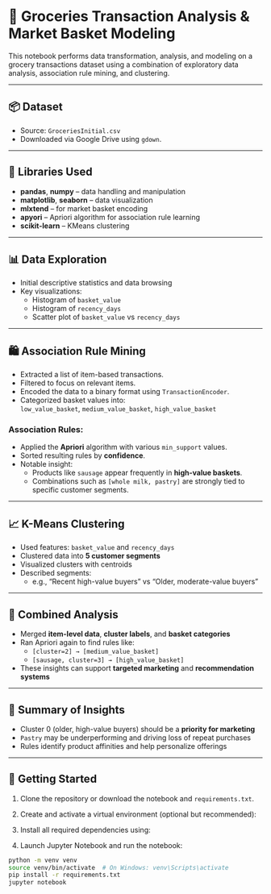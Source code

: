 # 🛒 Groceries Transaction Analysis & Market Basket Modeling

This notebook performs data transformation, analysis, and modeling on a grocery transactions dataset using a combination of exploratory data analysis, association rule mining, and clustering.

---

## 📦 Dataset

- Source: `GroceriesInitial.csv`
- Downloaded via Google Drive using `gdown`.

---

## 🧰 Libraries Used

- **pandas**, **numpy** – data handling and manipulation
- **matplotlib**, **seaborn** – data visualization
- **mlxtend** – for market basket encoding
- **apyori** – Apriori algorithm for association rule learning
- **scikit-learn** – KMeans clustering

---

## 📊 Data Exploration

- Initial descriptive statistics and data browsing
- Key visualizations:
  - Histogram of `basket_value`
  - Histogram of `recency_days`
  - Scatter plot of `basket_value` vs `recency_days`

---

## 🛍️ Association Rule Mining

- Extracted a list of item-based transactions.
- Filtered to focus on relevant items.
- Encoded the data to a binary format using `TransactionEncoder`.
- Categorized basket values into:  
  `low_value_basket`, `medium_value_basket`, `high_value_basket`

### Association Rules:

- Applied the **Apriori** algorithm with various `min_support` values.
- Sorted resulting rules by **confidence**.
- Notable insight:
  - Products like `sausage` appear frequently in **high-value baskets**.
  - Combinations such as `[whole milk, pastry]` are strongly tied to specific customer segments.

---

## 📈 K-Means Clustering

- Used features: `basket_value` and `recency_days`
- Clustered data into **5 customer segments**
- Visualized clusters with centroids
- Described segments:
  - e.g., “Recent high-value buyers” vs “Older, moderate-value buyers”

---

## 🔁 Combined Analysis

- Merged **item-level data**, **cluster labels**, and **basket categories**
- Ran Apriori again to find rules like:
  - `[cluster=2] → [medium_value_basket]`
  - `[sausage, cluster=3] → [high_value_basket]`
- These insights can support **targeted marketing** and **recommendation systems**

---

## 📌 Summary of Insights

- Cluster 0 (older, high-value buyers) should be a **priority for marketing**
- `Pastry` may be underperforming and driving loss of repeat purchases
- Rules identify product affinities and help personalize offerings

---

## 🚀 Getting Started

1. Clone the repository or download the notebook and `requirements.txt`.

2. Create and activate a virtual environment (optional but recommended):
3. Install all required dependencies using:
4. Launch Jupyter Notebook and run the notebook:

```bash
python -m venv venv
source venv/bin/activate  # On Windows: venv\Scripts\activate
pip install -r requirements.txt
jupyter notebook

```
